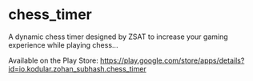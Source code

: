 # chess_timer
A dynamic chess timer designed by ZSAT to increase your gaming experience while playing chess...

Available on the Play Store: https://play.google.com/store/apps/details?id=io.kodular.zohan_subhash.chess_timer

